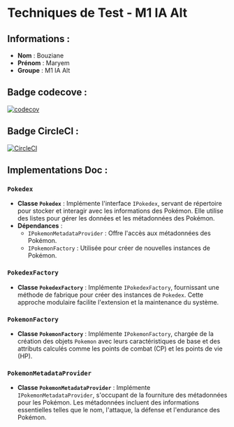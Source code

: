 # Techniques de Test - M1 IA Alt
## Informations :

- **Nom** : Bouziane
- **Prénom** : Maryem
- **Groupe** : M1 IA Alt

## Badge codecove :
[![codecov](https://codecov.io/gh/BouzianeMaryem/ceri-m1-techniques-de-test/graph/badge.svg?token=6WQJWMQFOP)](https://codecov.io/gh/BouzianeMaryem/ceri-m1-techniques-de-test)
## Badge CircleCI :

[![CircleCI](https://dl.circleci.com/status-badge/img/gh/BouzianeMaryem/ceri-m1-techniques-de-test/tree/master.svg?style=svg)](https://dl.circleci.com/status-badge/redirect/gh/BouzianeMaryem/ceri-m1-techniques-de-test/tree/master)
## Implementations Doc :

### `Pokedex`
- **Classe `Pokedex`** : Implémente l'interface `IPokedex`, servant de répertoire pour stocker et interagir avec les informations des Pokémon. Elle utilise des listes pour gérer les données et les métadonnées des Pokémon.
- **Dépendances** :
    - `IPokemonMetadataProvider` : Offre l'accès aux métadonnées des Pokémon.
    - `IPokemonFactory` : Utilisée pour créer de nouvelles instances de Pokémon.
  
### `PokedexFactory`
- **Classe `PokedexFactory`** : Implémente `IPokedexFactory`, fournissant une méthode de fabrique pour créer des instances de `Pokedex`. Cette approche modulaire facilite l'extension et la maintenance du système.

### `PokemonFactory`
- **Classe `PokemonFactory`** : Implémente `IPokemonFactory`, chargée de la création des objets `Pokemon` avec leurs caractéristiques de base et des attributs calculés comme les points de combat (CP) et les points de vie (HP).

### `PokemonMetadataProvider`
- **Classe `PokemonMetadataProvider`** : Implémente `IPokemonMetadataProvider`, s'occupant de la fourniture des métadonnées pour les Pokémon. Les métadonnées incluent des informations essentielles telles que le nom, l'attaque, la défense et l'endurance des Pokémon.
